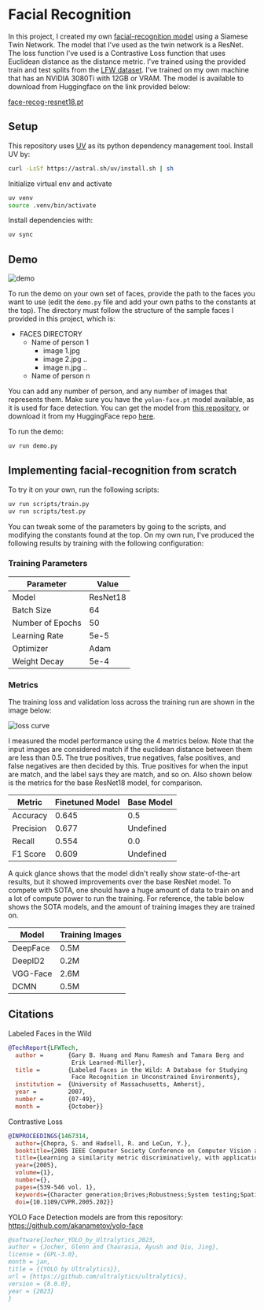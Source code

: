 # Facial Recognition

In this project, I created my own [facial-recognition model](https://huggingface.co/jamesnatulan/face-recognition/resolve/main/face-recog-resnet18.pt?download=true) using a Siamese Twin Network. The model that I've used as the twin network is a ResNet. The loss function I've used is a Contrastive Loss function that uses Euclidean distance as the distance metric. I've trained using the provided train and test splits from the [LFW dataset](https://vis-www.cs.umass.edu/lfw/). I've trained on my own machine that has an NVIDIA 3080Ti with 12GB or VRAM. The model is available to download from Huggingface on the link provided below:

[face-recog-resnet18.pt](https://huggingface.co/jamesnatulan/face-recognition/resolve/main/face-recog-resnet18.pt?download=true)


## Setup

This repository uses [UV](https://astral.sh/blog/uv) as its python dependency management tool. Install UV by:
```bash
curl -LsSf https://astral.sh/uv/install.sh | sh
```

Initialize virtual env and activate
```bash
uv venv
source .venv/bin/activate
```

Install dependencies with:
```bash
uv sync
```

## Demo

![demo](assets/docs/demo.GIF)


To run the demo on your own set of faces, provide the path to the faces you want to use (edit the `demo.py` file and add your own paths to the constants at the top). The directory must follow the structure of the sample faces I provided in this project, which is:
- FACES DIRECTORY
    - Name of person 1
        - image 1.jpg
        - image 2.jpg
        ..
        - image n.jpg
    ..
    - Name of person n

You can add any number of person, and any number of images that represents them. Make sure you have the `yolon-face.pt` model available, as it is used for face detection. You can get the model from [this repository](https://github.com/akanametov/yolo-face), or download it from my HuggingFace repo [here](https://huggingface.co/jamesnatulan/face-recognition/blob/main/yolov8n-face.pt). 

To run the demo:

```bash
uv run demo.py
```


## Implementing facial-recognition from scratch

To try it on your own, run the following scripts:

```bash
uv run scripts/train.py
uv run scripts/test.py
```

You can tweak some of the parameters by going to the scripts, and modifying the constants found at the top. On my own run, I've produced the following results by training with the following configuration:

### Training Parameters

|  Parameter | Value |
| -------- | ----- |
| Model |  ResNet18 |
| Batch Size | 64 |
| Number of Epochs | 50 |
| Learning Rate | 5e-5 |
| Optimizer | Adam |
| Weight Decay | 5e-4 |


### Metrics

The training loss and validation loss across the training run are shown in the image below:


![loss curve](assets/docs/loss_curve.jpg)


I measured the model performance using the 4 metrics below. Note that the input images are considered match if the euclidean distance between them are less than 0.5. The true positives, true negatives, false positives, and false negatives are then decided by this. True positives for when the input are match, and the label says they are match, and so on. Also shown below is the metrics for the base ResNet18 model, for comparison.

|  Metric | Finetuned Model | Base Model |
| -------- | ----- | ----- |
| Accuracy |  0.645 | 0.5 |
| Precision | 0.677 | Undefined |
| Recall | 0.554 | 0.0 |
| F1 Score | 0.609 | Undefined |


A quick glance shows that the model didn't really show state-of-the-art results, but it showed improvements over the base ResNet model. To compete with SOTA, one should have a huge amount of data to train on and a lot of compute power to run the training. For reference, the table below shows the SOTA models, and the amount of training images they are trained on.

|  Model | Training Images |
| -------- | ----- |
| DeepFace |  0.5M |
| DeepID2 | 0.2M |
| VGG-Face | 2.6M |
| DCMN | 0.5M |


## Citations

Labeled Faces in the Wild

```BibTeX
@TechReport{LFWTech,
  author =       {Gary B. Huang and Manu Ramesh and Tamara Berg and 
                  Erik Learned-Miller},
  title =        {Labeled Faces in the Wild: A Database for Studying 
                  Face Recognition in Unconstrained Environments},
  institution =  {University of Massachusetts, Amherst},
  year =         2007,
  number =       {07-49},
  month =        {October}}
```

Contrastive Loss
```BibTex
@INPROCEEDINGS{1467314,
  author={Chopra, S. and Hadsell, R. and LeCun, Y.},
  booktitle={2005 IEEE Computer Society Conference on Computer Vision and Pattern Recognition (CVPR'05)}, 
  title={Learning a similarity metric discriminatively, with application to face verification}, 
  year={2005},
  volume={1},
  number={},
  pages={539-546 vol. 1},
  keywords={Character generation;Drives;Robustness;System testing;Spatial databases;Glass;Artificial neural networks;Support vector machines;Support vector machine classification;Face recognition},
  doi={10.1109/CVPR.2005.202}}
```

YOLO Face Detection models are from this repository: https://github.com/akanametov/yolo-face

```BiBTex
@software{Jocher_YOLO_by_Ultralytics_2023,
author = {Jocher, Glenn and Chaurasia, Ayush and Qiu, Jing},
license = {GPL-3.0},
month = jan,
title = {{YOLO by Ultralytics}},
url = {https://github.com/ultralytics/ultralytics},
version = {8.0.0},
year = {2023}
}
```

